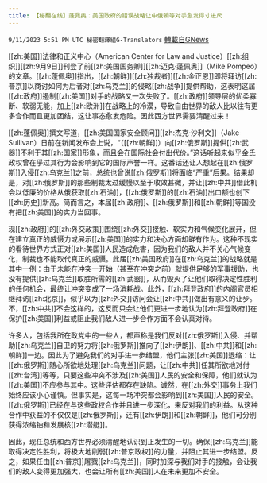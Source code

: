 ```yaml
---
title: 【秘翻在线】蓬佩奥：美国政府的错误战略让中俄朝等对手愈发得寸进尺
---
```

`9/11/2023 5:51 PM UTC 秘密翻譯組G-Translators` [轉載自GNews](https://gnews.org/articles/1676198)

         

[[zh:美国]]法律和正义中心（American Center for Law and Justice）[[zh:组织]][[zh:9月9日]]刊登了前[[zh:美国国务卿]][[zh:迈克·蓬佩奥]]（Mike Pompeo）的文章。[[zh:蓬佩奥]]指出，[[zh:朝鲜]][[zh:独裁者]][[zh:金正恩]]即将拜访[[zh:普京]]以商讨如何为后者对[[zh:乌克兰]]的侵略[[zh:战争]]提供帮助，这表明这届[[zh:政府]]遏制[[zh:美国]]对手的战略又一次失败了。[[zh:政府]]领导层的优柔寡断、软弱无能，加上[[zh:欧洲]]在战略上的冷漠，导致自由世界的敌人比以往有更多合作而且更加团结，这让事态愈发危险。因此西方世界需要清醒过来！

[[zh:蓬佩奥]]撰文写道，[[zh:美国国家安全顾问]][[zh:杰克·沙利文]]（Jake Sullivan）日前在新闻发布会上说，“（[[zh:朝鲜]]）向[[zh:俄罗斯]]提供[[zh:武器]]不利于其[[zh:国家]]形象，而且会在国际社会付出代价。”这话听起来似乎金氏政权曾在乎过其行为会影响到它的国际声誉一样。这番话还让人想起在[[zh:俄罗斯]]入侵[[zh:乌克兰]]之前，总统也曾说[[zh:俄罗斯]]将面临“严重”后果。结果却是，对[[zh:俄罗斯]]的那些制裁太过缓慢以至于收效甚微，并让[[zh:中共]]借此机会以低廉的价格从俄获取[[zh:石油]]，[[zh:俄罗斯]]的[[zh:石油]]出口额也创下[[zh:历史]]新高。简而言之，本届[[zh:政府]]、[[zh:俄罗斯]]和[[zh:朝鲜]]等国没有把[[zh:美国]]的实力当回事。

现[[zh:政府]]的[[zh:外交政策]]围绕[[zh:外交]]接触、软实力和气候变化展开，但在建立真正的威慑力或展示[[zh:美国]]的实力和决心方面却鲜有作为。这种不现实的看待世界方式正对[[zh:美国]]人民造成危害，因为我们的敌人并不关心气候变化，制裁也不能取代真正的威慑。此届[[zh:美国政府]]在[[zh:乌克兰]]的战略就是其中一例：由于未能在冲突一开始（甚至在冲突之前）就提供足够的军事援助，也没有提供[[zh:乌克兰]]取胜所需的[[zh:武器]]，从而毁灭了让他们取得决定性胜利的任何机会，最终让冲突变成了一场消耗战。此外，[[zh:拜登政府]]的内阁官员相继拜访[[zh:北京]]，似乎以为[[zh:外交]]访问会让[[zh:中共]]做出有意义的让步。不，[[zh:中共]]不会这样的，这反而只会让他们更进一步地认为[[zh:拜登政府]]在保护[[zh:美国]]利益或阻止我们敌人进一步合作方面不会认真对待。

许多人，包括我所在政党中的一些人，都声称是我们反对[[zh:俄罗斯]]入侵、并帮助[[zh:乌克兰]]自卫的努力将[[zh:俄罗斯]]推向了[[zh:伊朗]]、[[zh:中共]]和[[zh:朝鲜]]一边。因此为了避免我们的对手进一步结盟，他们主张[[zh:美国]]退缩：让[[zh:俄罗斯]]随心所欲地处理[[zh:乌克兰]]问题，让[[zh:中共]]任其所欲地对付[[zh:台湾]]等等，只要这些冲突不涉及[[zh:美国]]人民的安全和保障，他们就认为[[zh:美国]]不应参与其中。这些评估都存在缺陷。诚然，在[[zh:外交]]事务上我们始终应该小心谨慎。但事实是，这每一场冲突都会影响到[[zh:美国]]人民的安全。[[zh:俄罗斯]]已经在与这些政权合作并且进一步深化，来反对我们的利益。从这种合作中获益的不仅仅是[[zh:俄罗斯]]，还有[[zh:伊朗]]和[[zh:朝鲜]]，他们可分别获得浓缩铀和发展核[[zh:潜艇]]。

因此，现任总统和西方世界必须清醒地认识到正发生的一切。确保[[zh:乌克兰]]能取得决定性胜利，将极大地削弱[[zh:普京政权]]的力量，并阻止其进一步结盟。反之，如果任由[[zh:普京]]屠戮[[zh:乌克兰]]，同时加深与我们对手的接触，会让我们的敌人变得更加强大，也会让所有[[zh:美国]]人在未来更加不安全。
